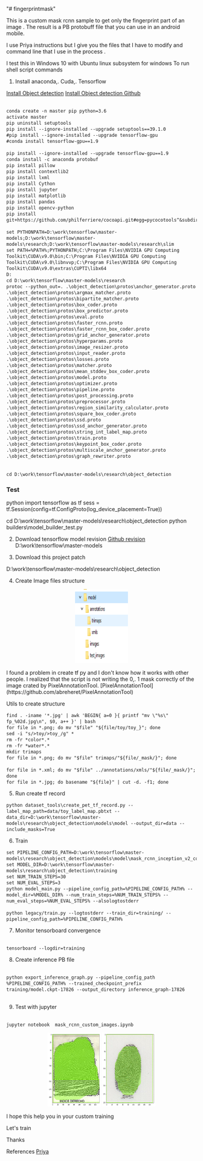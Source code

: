 "# fingerprintmask" 


This is a custom mask rcnn sample to get only the fingerprint part of an image .  The result is a PB protobuff file that you can use in an android mobile.

I use Priya instructions but I give you the files that I have to modify and command line that I use in the process .

I test this in Windows 10 with Ubuntu linux subsystem for windows To run shell script commands

1. Install anaconda,. Cuda,. Tensorflow

[Install Object detection](https://www.youtube.com/watch?v=Rgpfk6eYxJA)
[Install Object detection Github](https://github.com/EdjeElectronics/TensorFlow-Object-Detection-API-Tutorial-Train-Multiple-Objects-Windows-10#2-set-up-tensorflow-directory-and-anaconda-virtual-environment)

```

conda create -n master pip python=3.6
activate master
pip uninstall setuptools
pip install --ignore-installed --upgrade setuptools==39.1.0
#pip install --ignore-installed --upgrade tensorflow-gpu
#conda install tensorflow-gpu==1.9

pip install --ignore-installed --upgrade tensorflow-gpu==1.9
conda install -c anaconda protobuf
pip install pillow
pip install contextlib2
pip install lxml
pip install Cython
pip install jupyter
pip install matplotlib
pip install pandas
pip install opencv-python
pip install git+https://github.com/philferriere/cocoapi.git#egg=pycocotools^&subdirectory=PythonAPI

set PYTHONPATH=D:\work\tensorflow\master-models;D:\work\tensorflow\master-models\research;D:\work\tensorflow\master-models\research\slim
set PATH=%PATH%;PYTHONPATH;C:\Program Files\NVIDIA GPU Computing Toolkit\CUDA\v9.0\bin;C:\Program Files\NVIDIA GPU Computing Toolkit\CUDA\v9.0\libnvvp;C:\Program Files\NVIDIA GPU Computing Toolkit\CUDA\v9.0\extras\CUPTI\libx64
D:
cd D:\work\tensorflow\master-models\research
protoc --python_out=. .\object_detection\protos\anchor_generator.proto .\object_detection\protos\argmax_matcher.proto .\object_detection\protos\bipartite_matcher.proto .\object_detection\protos\box_coder.proto .\object_detection\protos\box_predictor.proto .\object_detection\protos\eval.proto .\object_detection\protos\faster_rcnn.proto .\object_detection\protos\faster_rcnn_box_coder.proto .\object_detection\protos\grid_anchor_generator.proto .\object_detection\protos\hyperparams.proto .\object_detection\protos\image_resizer.proto .\object_detection\protos\input_reader.proto .\object_detection\protos\losses.proto .\object_detection\protos\matcher.proto .\object_detection\protos\mean_stddev_box_coder.proto .\object_detection\protos\model.proto .\object_detection\protos\optimizer.proto .\object_detection\protos\pipeline.proto .\object_detection\protos\post_processing.proto .\object_detection\protos\preprocessor.proto .\object_detection\protos\region_similarity_calculator.proto .\object_detection\protos\square_box_coder.proto .\object_detection\protos\ssd.proto .\object_detection\protos\ssd_anchor_generator.proto .\object_detection\protos\string_int_label_map.proto .\object_detection\protos\train.proto .\object_detection\protos\keypoint_box_coder.proto .\object_detection\protos\multiscale_anchor_generator.proto .\object_detection\protos\graph_rewriter.proto


cd D:\work\tensorflow\master-models\research\object_detection
```

### Test

python
import tensorflow as tf
sess = tf.Session(config=tf.ConfigProto(log_device_placement=True))

cd D:\work\tensorflow\master-models\research\object_detection
python builders\model_builder_test.py

2. Download tensorflow model revision 
[Github revision](https://github.com/tensorflow/models/tree/34beb7adfcd2f394e09acfecf05fdc0bdb8143c5)
D:\work\tensorflow\master-models

3. Download this project patch

D:\work\tensorflow\master-models\research\object_detection

4. Create Image files structure
<p align="center">
  <img src="object_detection/gdoc/strcut.png" width=140 height=195>
</p>
I found a problem in create tf py and I don't know how it works with other people.  I realized that the script is not writing the 0,. 1 mask correctly of the image crated by PixelAnnotationTool.
[PixelAnnotationTool](https://github.com/abreheret/PixelAnnotationTool)

Utils to create structure
```
find . -iname '*.jpg' | awk 'BEGIN{ a=0 }{ printf "mv \"%s\" fp_%02d.jpg\n", $0, a++ }' | bash
for file in *.png; do mv "$file" "${file/toy/toy_}"; done
sed -i "s/>toy/>toy_/g" *
rm -fr *color*.*
rm -fr *water*.*
mkdir trimaps
for file in *.png; do mv "$file" trimaps/"${file/_mask/}"; done

for file in *.xml; do mv "$file" ../annotations/xmls/"${file/_mask/}"; done
for file in *.jpg; do basename "${file}" | cut -d. -f1; done

```


5. Run create tf record
```
python dataset_tools\create_pet_tf_record.py --label_map_path=data/toy_label_map.pbtxt --data_dir=D:\work\tensorflow\master-models\research\object_detection\models\model --output_dir=data --include_masks=True

```

6. Train
```
set PIPELINE_CONFIG_PATH=D:\work\tensorflow\master-models\research\object_detection\models\model\mask_rcnn_inception_v2_coco.config
set MODEL_DIR=D:\work\tensorflow\master-models\research\object_detection\training
set NUM_TRAIN_STEPS=30
set NUM_EVAL_STEPS=3
python model_main.py --pipeline_config_path=%PIPELINE_CONFIG_PATH% --model_dir=%MODEL_DIR% --num_train_steps=%NUM_TRAIN_STEPS% --num_eval_steps=%NUM_EVAL_STEPS% --alsologtostderr

python legacy/train.py --logtostderr --train_dir=training/ --pipeline_config_path=%PIPELINE_CONFIG_PATH%
```

7. Monitor tensorboard convergence
```

tensorboard --logdir=training
```

8. Create inference PB file
```

python export_inference_graph.py --pipeline_config_path %PIPELINE_CONFIG_PATH% --trained_checkpoint_prefix  training/model.ckpt-17826 --output_directory inference_graph-17826
	
```

9. Test with jupyter
```
	
jupyter notebook  mask_rcnn_custom_images.ipynb	

```

<p align="center">
  <img src="object_detection/gdoc/descarga1.png" width=140 height=195>
  <img src="object_detection/gdoc/descarga2.png" width=140 height=195>
</p>


I hope this help you in your custom training

Let's train

Thanks

References
[Priya](https://towardsdatascience.com/building-a-custom-mask-rcnn-model-with-tensorflow-object-detection-952f5b0c7ab4)